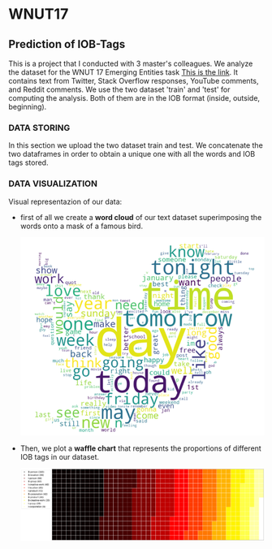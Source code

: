 # WNUT17

## Prediction of IOB-Tags

This is a project that I conducted with 3 master's colleagues. We analyze the dataset for the WNUT 17 Emerging Entities task [This is the link](https://github.com/nluninja/nlp_datasets/tree/main/WNUT17/data). It contains text from Twitter, Stack Overflow responses, YouTube comments, and Reddit comments.
We use the two dataset 'train' and 'test' for computing the analysis. Both of them are in the IOB format (inside, outside, beginning).

### DATA STORING
In this section we upload the two dataset train and test. We concatenate the two dataframes in order to obtain a unique one with all the words and IOB tags stored.

### DATA VISUALIZATION
Visual representazion of our data: 
- first of all we create a **word cloud** of our text dataset superimposing the words onto a mask of a famous bird.
  
  ![](images/wc_bird.png)
  
- Then, we plot a **waffle chart** that represents the proportions of different IOB tags in our dataset.
  
  ![WAFFLE CHART](images/waffle_chart.png)
